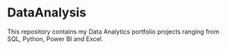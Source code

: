 # DataAnalysis
This repository contains my Data Analytics portfolio projects ranging from SQL, Python, Power BI and Excel.
